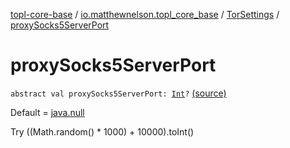 [topl-core-base](../../index.md) / [io.matthewnelson.topl_core_base](../index.md) / [TorSettings](index.md) / [proxySocks5ServerPort](./proxy-socks5-server-port.md)

# proxySocks5ServerPort

`abstract val proxySocks5ServerPort: `[`Int`](https://kotlinlang.org/api/latest/jvm/stdlib/kotlin/-int/index.html)`?` [(source)](https://github.com/05nelsonm/TorOnionProxyLibrary-Android/blob/master/topl-core-base/src/main/java/io/matthewnelson/topl_core_base/TorSettings.kt#L226)

Default = [java.null](#)

Try ((Math.random() * 1000) + 10000).toInt()

